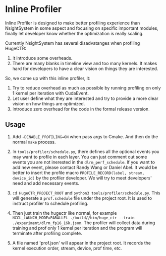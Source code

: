# Inline Profiler

Inline Profiler is designed to make better profiling experience than NsightSystem in some aspect and focusing on specific important modules, finally let developer know whether the optimization is really scaling.

Currently NsightSystem has several disadvatanges when profiling HugeCTR:

1. It introduce some overheads.
2. There are many blanks in timeline view and too many kernels. It makes hard for developers to have a clear vision on things they are interested.

So, we come up with this inline profiler, it:

1. Try to reduce overhead as much as possible by running profiling on only 1 kernel per iteration with CudaEvent.
2. Let user define what they are interested and try to provide a more clear vision on how things are optimized.
3. Introduce zero overhead for the code in the formal release version.

## Usage

1. Add `-DENABLE_PROFILING=ON` when pass args to Cmake. And then do the normal `make` process.

2. In `tools/profiler/schedule.py`, there defines all the optional events you may want to profile in each layer. You can just comment out some events you are not inerested in the `dlrm_perf_schedule`. If you want to add new event, please contact Randy Wang or Daniel Abel. It would be better to insert the profile macro `PROFILE_RECORD(label, stream, device_id)` by the profiler developer. We will try to meet developers' need and add necessary events.

3. `cd HugeCTR_PROJECT_ROOT` and `python3 tools/profiler/schedule.py`. This will generate a `prof.schedule` file under the project root. It is used to instruct profiler to schedule profiling.

4. Then just train the hugectr like normal, for example `NCCL_LAUNCH_MODE=PARALLEL ./build//bin/huge_ctr --train ./experiment/dlrm_fp16_16k.json`. The profiler will collect data during training and prof only 1 kernel per iteration and the program will terminate after profiling complete.

5. A file named 'prof.json' will appear in the project root. It records the kernel execution order, stream, device, prof time, etc.